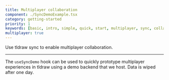 ```yaml
---
title: Multiplayer collaboration
component: ./SyncDemoExample.tsx
category: getting-started
priority: 1
keywords: [basic, intro, simple, quick, start, multiplayer, sync, collaboration]
multiplayer: true
---
```


Use tldraw sync to enable multiplayer collaboration.

---

The `useSyncDemo` hook can be used to quickly prototype multiplayer experiences in tldraw using a demo backend that we host. Data is wiped after one day.
